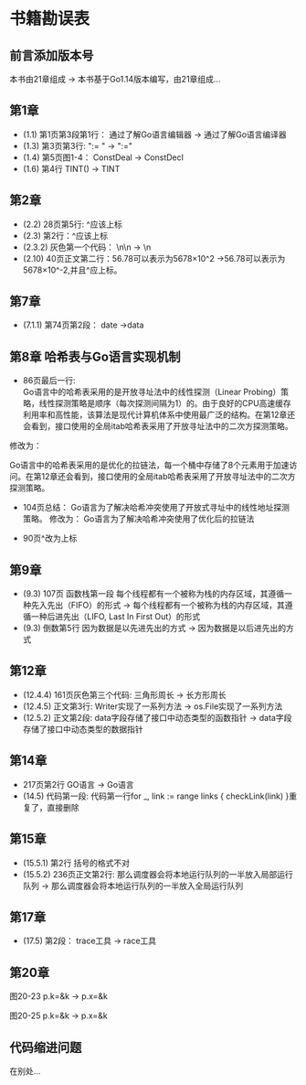 # 书籍勘误表
## 前言添加版本号
本书由21章组成 ->  本书基于Go1.14版本编写，由21章组成...
## 第1章
* (1.1) 第1页第3段第1行： 通过了解Go语言编辑器 -> 通过了解Go语言编译器
* (1.3) 第3页第3行: ":= " -> ":="
* (1.4) 第5页图1-4： ConstDeal -> ConstDecl 
* (1.6) 第4行 TINT() -> TINT
## 第2章
* (2.2) 28页第5行: ^应该上标
* (2.3) 第2行：^应该上标
* (2.3.2) 灰色第一个代码： \\n\\n -> \n
* (2.10) 40页正文第二行：56.78可以表示为5678×10^2 ->56.78可以表示为5678×10^-2,并且^应上标。

## 第7章
* (7.1.1) 第74页第2段： date ->data

## 第8章 哈希表与Go语言实现机制
* 86页最后一行:  
Go语言中的哈希表采用的是开放寻址法中的线性探测（Linear Probing）策略，线性探测策略是顺序（每次探测间隔为1）的。由于良好的CPU高速缓存利用率和高性能，该算法是现代计算机体系中使用最广泛的结构。在第12章还会看到，接口使用的全局itab哈希表采用了开放寻址法中的二次方探测策略。

修改为：

Go语言中的哈希表采用的是优化的拉链法，每一个桶中存储了8个元素用于加速访问。在第12章还会看到，接口使用的全局itab哈希表采用了开放寻址法中的二次方探测策略。

* 104页总结： 
Go语言为了解决哈希冲突使用了开放式寻址中的线性地址探测策略。
修改为：
Go语言为了解决哈希冲突使用了优化后的拉链法

* 90页^改为上标

## 第9章 
* (9.3) 107页 函数栈第一段
每个线程都有一个被称为栈的内存区域，其遵循一种先入先出（FIFO）的形式 -> 每个线程都有一个被称为栈的内存区域，其遵循一种后进先出（LIFO, Last In First Out）的形式
* (9.3) 倒数第5行 因为数据是以先进先出的方式 -> 因为数据是以后进先出的方式

## 第12章
* (12.4.4) 161页灰色第三个代码:  三角形周长 -> 长方形周长
* (12.4.5) 正文第3行: Writer实现了一系列方法 -> os.File实现了一系列方法
* (12.5.2) 正文第2段: data字段存储了接口中动态类型的函数指针 -> data字段存储了接口中动态类型的数据指针

## 第14章
* 217页第2行 GO语言 -> Go语言
* (14.5) 代码第一段: 代码第一行for _, link := range links { checkLink(link) }重复了，直接删除 

## 第15章
* (15.5.1) 第2行 括号的格式不对
* (15.5.2) 236页正文第2行: 那么调度器会将本地运行队列的一半放入局部运行队列 -> 那么调度器会将本地运行队列的一半放入全局运行队列

## 第17章
* (17.5)  第2段： trace工具 -> race工具

## 第20章
图20-23  p.k=&k -> p.x=&k

图20-25  p.k=&k -> p.x=&k

## 代码缩进问题
 在别处...
